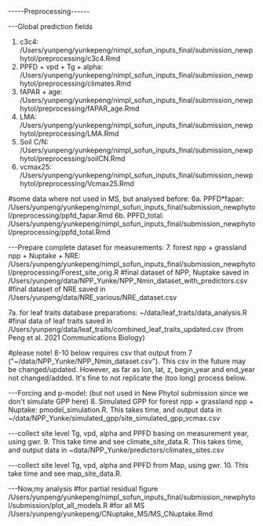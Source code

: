 -----Preprocessing------

---Global prediction fields
1. c3c4: /Users/yunpeng/yunkepeng/nimpl_sofun_inputs_final/submission_newphytol/preprocessing/c3c4.Rmd
2. PPFD + vpd + Tg + alpha: /Users/yunpeng/yunkepeng/nimpl_sofun_inputs_final/submission_newphytol/preprocessing/climates.Rmd
3. fAPAR + age: /Users/yunpeng/yunkepeng/nimpl_sofun_inputs_final/submission_newphytol/preprocessing/fAPAR_age.Rmd
4. LMA: /Users/yunpeng/yunkepeng/nimpl_sofun_inputs_final/submission_newphytol/preprocessing/LMA.Rmd
5. Soil C/N: /Users/yunpeng/yunkepeng/nimpl_sofun_inputs_final/submission_newphytol/preprocessing/soilCN.Rmd
6. vcmax25: /Users/yunpeng/yunkepeng/nimpl_sofun_inputs_final/submission_newphytol/preprocessing/Vcmax25.Rmd

#some data where not used in MS, but analysed before:
6a. PPFD*fapar: /Users/yunpeng/yunkepeng/nimpl_sofun_inputs_final/submission_newphytol/preprocessing/ppfd_fapar.Rmd
6b. PPFD_total: /Users/yunpeng/yunkepeng/nimpl_sofun_inputs_final/submission_newphytol/preprocessing/ppfd_total.Rmd


---Prepare complete dataset for measurements:
7. forest npp + grassland npp + Nuptake + NRE: /Users/yunpeng/yunkepeng/nimpl_sofun_inputs_final/submission_newphytol/preprocessing/Forest_site_orig.R
#final dataset of NPP, Nuptake saved in /Users/yunpeng/data/NPP_Yunke/NPP_Nmin_dataset_with_predictors.csv
#final dataset of NRE saved in /Users/yunpeng/data/NRE_various/NRE_dataset.csv

7a. for leaf traits database preparations: ~/data/leaf_traits/data_analysis.R
#final data of leaf traits saved in /Users/yunpeng/data/leaf_traits/combined_leaf_traits_updated.csv (from Peng et al. 2021 Communications Biology)

#please note! 8-10 below requires csv that output from 7 ("~/data/NPP_Yunke/NPP_Nmin_dataset.csv"). This csv in the future may be changed/updated. However, as far as lon, lat, z, begin_year and end_year not changed/added. It's fine to not replicate the (too long) process below.

---Forcing and p-model: (but not used in New Phytol submission since we don't simulate GPP here)
8. Simulated GPP for forest npp + grassland npp + Nuptake: pmodel_simulation.R. This takes time, and output data in ~/data/NPP_Yunke/simulated_gpp/site_simulated_gpp_vcmax.csv

---collect site level Tg, vpd, alpha and PPFD basing on measurement year, using gwr. 
9. This take time and see climate_site_data.R. This takes time, and output data in ~data/NPP_Yunke/predictors/climates_sites.csv

---collect site level Tg, vpd, alpha and PPFD from Map, using gwr. 
10. This take time and see map_site_data.R.


---Now,my analysis
#for partial residual figure
/Users/yunpeng/yunkepeng/nimpl_sofun_inputs_final/submission_newphytol/submission/plot_all_models.R
#for all MS
/Users/yunpeng/yunkepeng/CNuptake_MS/MS_CNuptake.Rmd